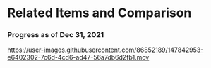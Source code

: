 # Related Items and Comparison 

### Progress as of Dec 31, 2021

https://user-images.githubusercontent.com/86852189/147842953-e6402302-7c6d-4cd6-ad47-56a7db6d2fb1.mov

